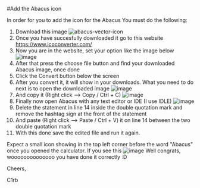 #Add the Abacus icon


In order for you to add the icon for the Abacus
You must do the following: 
1. Download this image ![abacus-vector-icon](https://user-images.githubusercontent.com/94433281/147398524-9b268d5e-9522-438c-ac66-4fce0c86d4df.jpg)
2. Once you have succesfully downloaded it go to this website https://www.icoconverter.com/
3. Now you are in the website, set your option like the image below ![image](https://user-images.githubusercontent.com/94433281/147398556-16455d66-3d0c-4beb-88b4-93bd0535c1a1.png)
4. After that press the choose file button and find your downloaded Abacus image, once done
5. Click the Convert button below the screen 
6. After you convert it, it will show in your downloads. What you need to do next is to open the downloaded image ![image](https://user-images.githubusercontent.com/94433281/147398715-806bdca9-83f1-4d62-911f-da1f6032eccd.png)
7. And copy it (Right click --> Copy / Ctrl + C) ![image](https://user-images.githubusercontent.com/94433281/147398727-50480def-dbf3-4a9f-832f-c7499df3e897.png)
8. Finally now open Abacus with any text editor or IDE (I use IDLE) ![image](https://user-images.githubusercontent.com/94433281/147398789-34d029b7-ced9-4bc5-a171-f9e6c68a0b46.png)
9. Delete the statement in line 14 inside the double quotation mark and remove the hashtag sign at the front of the statement 
10. And paste (Right click --> Paste / Ctrl + V) it on line 14 between the two double quotation mark 
11. With this done save the edited file and run it again.

Expect a small icon showing in the top left corner before the word "Abacus" once you opened the calculator. If you see this ![image](https://user-images.githubusercontent.com/94433281/147398824-d3423028-0fd0-47de-86bd-241169a17181.png) 
Well congrats, woooooooooooooo you have done it correctly :D

Cheers,

C1rb
